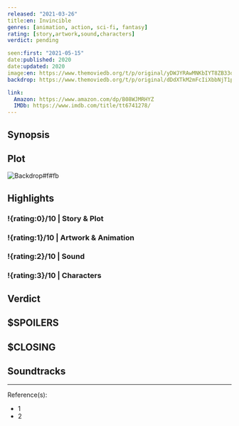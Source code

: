 ```yaml
---
released: "2021-03-26"
title:en: Invincible
genres: [animation, action, sci-fi, fantasy]
rating: [story,artwork,sound,characters]
verdict: pending

seen:first: "2021-05-15"
date:published: 2020
date:updated: 2020
image:en: https://www.themoviedb.org/t/p/original/yDWJYRAwMNKbIYT8ZB33qy84uzO.jpg
backdrop: https://www.themoviedb.org/t/p/original/dDdXTkM2mFcIiXbbNjT1paIPYXI.jpg

link:
  Amazon: https://www.amazon.com/dp/B08WJMRHYZ
  IMDb: https://www.imdb.com/title/tt6741278/
---
```



## Synopsis

## Plot

![Backdrop#f#fb](https://www.themoviedb.org/t/p/original/6UH52Fmau8RPsMAbQbjwN3wJSCj.jpg "Source: TMDB")

## Highlights

### !{rating:0}/10 | Story & Plot

### !{rating:1}/10 | Artwork & Animation

### !{rating:2}/10 | Sound

### !{rating:3}/10 | Characters

## Verdict

## $SPOILERS

## $CLOSING

## Soundtracks

***
Reference(s):

- 1
- 2
